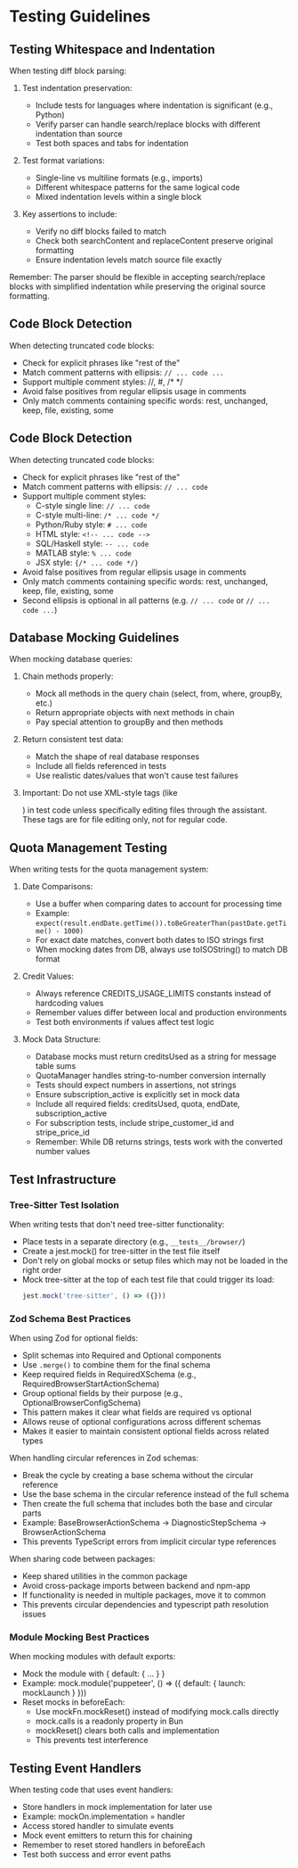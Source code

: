 # Testing Guidelines

## Testing Whitespace and Indentation

When testing diff block parsing:

1. Test indentation preservation:
   - Include tests for languages where indentation is significant (e.g., Python)
   - Verify parser can handle search/replace blocks with different indentation than source
   - Test both spaces and tabs for indentation

2. Test format variations:
   - Single-line vs multiline formats (e.g., imports)
   - Different whitespace patterns for the same logical code
   - Mixed indentation levels within a single block

3. Key assertions to include:
   - Verify no diff blocks failed to match
   - Check both searchContent and replaceContent preserve original formatting
   - Ensure indentation levels match source file exactly

Remember: The parser should be flexible in accepting search/replace blocks with simplified indentation while preserving the original source formatting.

## Code Block Detection

When detecting truncated code blocks:
- Check for explicit phrases like "rest of the"
- Match comment patterns with ellipsis: `// ... code ...`
- Support multiple comment styles: //, #, /* */
- Avoid false positives from regular ellipsis usage in comments
- Only match comments containing specific words: rest, unchanged, keep, file, existing, some

## Code Block Detection

When detecting truncated code blocks:
- Check for explicit phrases like "rest of the"
- Match comment patterns with ellipsis: `// ... code`
- Support multiple comment styles:
  - C-style single line: `// ... code`
  - C-style multi-line: `/* ... code */`
  - Python/Ruby style: `# ... code`
  - HTML style: `<!-- ... code -->`
  - SQL/Haskell style: `-- ... code`
  - MATLAB style: `% ... code`
  - JSX style: `{/* ... code */}`
- Avoid false positives from regular ellipsis usage in comments
- Only match comments containing specific words: rest, unchanged, keep, file, existing, some
- Second ellipsis is optional in all patterns (e.g. `// ... code` or `// ... code ...`)

## Database Mocking Guidelines

When mocking database queries:

1. Chain methods properly:
   - Mock all methods in the query chain (select, from, where, groupBy, etc.)
   - Return appropriate objects with next methods in chain
   - Pay special attention to groupBy and then methods

2. Return consistent test data:
   - Match the shape of real database responses
   - Include all fields referenced in tests
   - Use realistic dates/values that won't cause test failures

3. Important: Do not use XML-style tags (like <search>) in test code unless specifically editing files through the assistant. These tags are for file editing only, not for regular code.

## Quota Management Testing

When writing tests for the quota management system:

1. Date Comparisons:
   - Use a buffer when comparing dates to account for processing time
   - Example: `expect(result.endDate.getTime()).toBeGreaterThan(pastDate.getTime() - 1000)`
   - For exact date matches, convert both dates to ISO strings first
   - When mocking dates from DB, always use toISOString() to match DB format

2. Credit Values:
   - Always reference CREDITS_USAGE_LIMITS constants instead of hardcoding values
   - Remember values differ between local and production environments
   - Test both environments if values affect test logic

3. Mock Data Structure:
   - Database mocks must return creditsUsed as a string for message table sums
   - QuotaManager handles string-to-number conversion internally
   - Tests should expect numbers in assertions, not strings
   - Ensure subscription_active is explicitly set in mock data
   - Include all required fields: creditsUsed, quota, endDate, subscription_active
   - For subscription tests, include stripe_customer_id and stripe_price_id
   - Remember: While DB returns strings, tests work with the converted number values

## Test Infrastructure

### Tree-Sitter Test Isolation

When writing tests that don't need tree-sitter functionality:
- Place tests in a separate directory (e.g., `__tests__/browser/`)
- Create a jest.mock() for tree-sitter in the test file itself
- Don't rely on global mocks or setup files which may not be loaded in the right order
- Mock tree-sitter at the top of each test file that could trigger its load:
  ```typescript
  jest.mock('tree-sitter', () => ({}))
  ```

### Zod Schema Best Practices

When using Zod for optional fields:
- Split schemas into Required and Optional components
- Use `.merge()` to combine them for the final schema
- Keep required fields in RequiredXSchema (e.g., RequiredBrowserStartActionSchema)
- Group optional fields by their purpose (e.g., OptionalBrowserConfigSchema)
- This pattern makes it clear what fields are required vs optional
- Allows reuse of optional configurations across different schemas
- Makes it easier to maintain consistent optional fields across related types

When handling circular references in Zod schemas:
- Break the cycle by creating a base schema without the circular reference
- Use the base schema in the circular reference instead of the full schema
- Then create the full schema that includes both the base and circular parts
- Example: BaseBrowserActionSchema -> DiagnosticStepSchema -> BrowserActionSchema
- This prevents TypeScript errors from implicit circular type references

When sharing code between packages:
- Keep shared utilities in the common package
- Avoid cross-package imports between backend and npm-app
- If functionality is needed in multiple packages, move it to common
- This prevents circular dependencies and typescript path resolution issues

### Module Mocking Best Practices

When mocking modules with default exports:
  - Mock the module with { default: { ... } }
  - Example: mock.module('puppeteer', () => ({ default: { launch: mockLaunch } }))
- Reset mocks in beforeEach:
  - Use mockFn.mockReset() instead of modifying mock.calls directly
  - mock.calls is a readonly property in Bun
  - mockReset() clears both calls and implementation
  - This prevents test interference

## Testing Event Handlers

When testing code that uses event handlers:
- Store handlers in mock implementation for later use
- Example: mockOn.implementation = handler
- Access stored handler to simulate events
- Mock event emitters to return this for chaining
- Remember to reset stored handlers in beforeEach
- Test both success and error event paths
